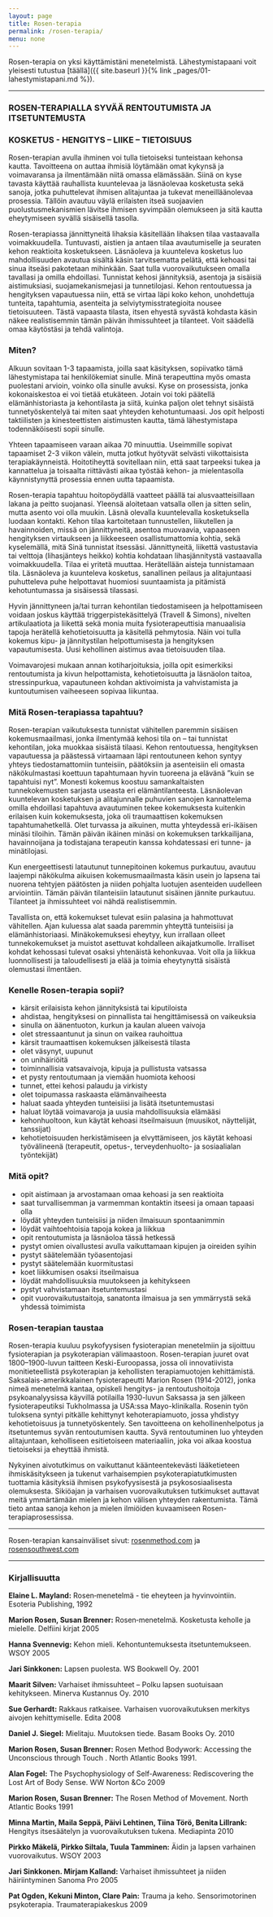 ```yaml
---
layout: page
title: Rosen-terapia
permalink: /rosen-terapia/
menu: none
---
```


Rosen-terapia on yksi käyttämistäni menetelmistä. Lähestymistapaani voit
yleisesti tutustua [täällä]({{ site.baseurl }}{% link _pages/01-lahestymistapani.md %}).

---

### ROSEN-TERAPIALLA SYVÄÄ RENTOUTUMISTA JA ITSETUNTEMUSTA

### KOSKETUS   -    HENGITYS    –     LIIKE     –     TIETOISUUS

Rosen-terapian avulla ihminen voi tulla tietoiseksi tunteistaan kehonsa kautta.
Tavoitteena on auttaa ihmisiä löytämään omat kykynsä ja voimavaransa ja
ilmentämään niitä omassa elämässään. Siinä on kyse tavasta käyttää rauhallista
kuuntelevaa ja läsnäolevaa kosketusta sekä sanoja, jotka puhuttelevat ihmisen
alitajuntaa ja tukevat meneilläänolevaa prosessia. Tällöin avautuu väylä
erilaisten itseä suojaavien puolustusmekanismien lävitse ihmisen syvimpään
olemukseen ja sitä kautta eheytymiseen syvällä sisäisellä tasolla.

Rosen-terapiassa jännittyneitä lihaksia käsitellään lihaksen tilaa vastaavalla
voimakkuudella. Tuntuvasti, aistien ja antaen tilaa avautumiselle ja seuraten
kehon reaktioita kosketukseen. Läsnäoleva ja kuunteleva kosketus luo
mahdollisuuden avautua sisältä käsin tarvitsematta pelätä, että kehoasi tai
sinua itseäsi pakotetaan mihinkään. Saat tulla vuorovaikutukseen omalla
tavallasi ja omilla ehdoillasi. Tunnistat kehosi jännityksiä, asentoja ja
sisäisiä aistimuksiasi, suojamekanismejasi ja tunnetilojasi. Kehon rentoutuessa
ja hengityksen vapautuessa niin, että se virtaa läpi koko kehon, unohdettuja
tunteita, tapahtumia, asenteita ja selviytymisstrategioita nousee tietoisuuteen.
Tästä vapaasta tilasta, itsen ehyestä syvästä kohdasta käsin näkee
realistisemmin tämän päivän ihmissuhteet ja tilanteet. Voit säädellä omaa
käytöstäsi ja tehdä valintoja.

### Miten?

Alkuun sovitaan 1-3 tapaamista, joilla saat käsityksen, sopiivatko tämä
lähestymistapa tai henkilökemiat sinulle. Minä terapeuttina myös omasta
puolestani arvioin, voinko olla sinulle avuksi. Kyse on prosessista, jonka
kokonaiskestoa ei voi tietää etukäteen. Jotain voi toki päätellä
elämänhistoriasta ja kehontilasta ja siitä, kuinka paljon olet tehnyt sisäistä
tunnetyöskentelyä tai miten saat yhteyden kehotuntumaasi. Jos opit helposti
taktiilisten ja kinesteettisten aistimusten kautta, tämä lähestymistapa
todennäköisesti sopii sinulle.

Yhteen tapaamiseen varaan aikaa 70 minuuttia. Useimmille sopivat tapaamiset 2-3
viikon välein, mutta jotkut hyötyvät selvästi viikottaisista terapiakäynneistä.
Hoitotiheyttä sovitellaan niin, että saat tarpeeksi tukea ja kannattelua ja
toisaalta riittävästi aikaa työstää kehon- ja mielentasolla käynnistynyttä
prosessia ennen uutta tapaamista.

Rosen-terapia tapahtuu hoitopöydällä vaatteet päällä tai alusvaatteisillaan
lakana ja peitto suojanasi. Yleensä aloitetaan vatsalla ollen ja sitten selin,
mutta asento voi olla muukin. Läsnä olevalla kuuntelevalla kosketuksella luodaan
kontakti. Kehon tilaa kartoitetaan tunnustellen, liikutellen ja havainnoiden,
missä on jännittyneitä, asentoa muovaavia, vapaaseen hengityksen virtaukseen ja
liikkeeseen osallistumattomia kohtia, sekä kyselemällä, mitä Sinä tunnistat
itsessäsi. Jännittyneitä, liikettä vastustavia tai velttoja (lihasjänteys
heikko) kohtia kohdataan lihasjännitystä vastaavalla voimakkuudella. Tilaa ei
yritetä muuttaa. Herätellään aisteja tunnistamaan tila. Läsnäoleva ja kuunteleva
kosketus, sanallinen peilaus ja alitajuntaasi puhutteleva puhe helpottavat
huomiosi suuntaamista ja pitämistä kehotuntumassa ja sisäisessä tilassasi.

Hyvin jännittyneen ja/tai turran kehontilan tiedostamiseen ja helpottamiseen
voidaan joskus käyttää triggerpistekäsittelyä (Travell & Simons), nivelten
artikulaatiota ja liikettä sekä monia muita fysioterapeuttisia manuaalisia
tapoja herätellä kehotietoisuutta ja käsitellä pehmytosia. Näin voi tulla
kokemus kipu- ja jännitystilan helpottumisesta ja hengityksen vapautumisesta.
Uusi kehollinen aistimus avaa tietoisuuden tilaa.

Voimavarojesi mukaan annan kotiharjoituksia, joilla opit esimerkiksi
rentoutumista ja kivun helpottamista, kehotietoisuutta ja läsnäolon taitoa,
stressinpurkua, vapautuneen kohdan aktivoimista ja vahvistamista ja
kuntoutumisen vaiheeseen sopivaa liikuntaa.

### Mitä Rosen-terapiassa tapahtuu?

Rosen-terapian vaikutuksesta tunnistat vähitellen paremmin sisäisen
kokemusmaailmasi, jonka ilmentymää kehosi tila on – tai tunnistat kehontilan,
joka muokkaa sisäistä tilaasi. Kehon rentoutuessa, hengityksen vapautuessa ja
päästessä virtaamaan läpi rentoutuneen kehon syntyy yhteys tiedostamattomiin
tunteisiin, päätöksiin ja asenteisiin eli omasta näkökulmastasi koettuun
tapahtumaan hyvin tuoreena ja elävänä ”kuin se tapahtuisi nyt”. Monesti kokemus
koostuu samankaltaisten tunnekokemusten sarjasta useasta eri elämäntilanteesta.
Läsnäolevan kuuntelevan kosketuksen ja alitajunnalle puhuvien sanojen
kannattelema omilla ehdoillasi tapahtuva avautuminen tekee kokemuksesta
kuitenkin erilaisen kuin kokemuksesta, joka oli traumaattisen kokemuksen
tapahtumahetkellä. Olet turvassa ja aikuinen, mutta yhteydessä eri-ikäisen
minäsi tiloihin. Tämän päivän ikäinen minäsi on kokemuksen tarkkailijana,
havainnoijana ja todistajana terapeutin kanssa kohdatessasi eri tunne- ja
minätilojasi.

Kun energeettisesti latautunut tunnepitoinen kokemus purkautuu, avautuu laajempi
näkökulma aikuisen kokemusmaailmasta käsin usein jo lapsena tai nuorena tehtyjen
päätösten ja niiden pohjalta luotujen asenteiden uudelleen arviointiin. Tämän
päivän tilanteisiin latautunut sisäinen jännite purkautuu. Tilanteet ja
ihmissuhteet voi nähdä realistisemmin.

Tavallista on, että kokemukset tulevat esiin palasina ja hahmottuvat vähitellen.
Ajan kuluessa alat saada paremmin yhteyttä tunteisiisi ja elämänhistoriaasi.
Minäkokemuksesi eheytyy, kun irrallaan olleet tunnekokemukset ja muistot
asettuvat kohdalleen aikajatkumolle. Irralliset kohdat kehossasi tulevat osaksi
yhtenäistä kehonkuvaa. Voit olla ja liikkua luonnollisesti ja taloudellisesti ja
elää ja toimia eheytynyttä sisäistä olemustasi ilmentäen.

### Kenelle Rosen-terapia sopii?

-    kärsit erilaisista kehon jännityksistä tai kiputiloista
-    ahdistaa, hengityksesi on pinnallista tai hengittämisessä on vaikeuksia
-    sinulla on äänentuoton, kurkun ja kaulan alueen vaivoja
-    olet stressaantunut ja sinun on vaikea rauhoittua
-    kärsit traumaattisen kokemuksen jälkeisestä tilasta
-    olet väsynyt, uupunut
-    on unihäiriöitä
-    toiminnallisia vatsavaivoja, kipuja ja pullistusta vatsassa
-    et pysty rentoutumaan ja viemään huomiota kehoosi
-    tunnet, ettei kehosi palaudu ja virkisty
-    olet toipumassa raskaasta elämänvaiheesta
-    haluat saada yhteyden tunteisiisi ja lisätä itsetuntemustasi
-    haluat löytää voimavaroja ja uusia mahdollisuuksia elämääsi
-    kehonhuoltoon, kun käytät kehoasi itseilmaisuun (muusikot, näyttelijät, tanssijat)
-    kehotietoisuuden herkistämiseen ja elvyttämiseen, jos käytät kehoasi työvälineenä  (terapeutit, opetus-, terveydenhuolto- ja sosiaalialan työntekijät)

### Mitä opit?

-    opit aistimaan ja arvostamaan omaa kehoasi ja sen reaktioita
-    saat turvallisemman ja varmemman kontaktin itseesi ja omaan tapaasi olla
-    löydät yhteyden tunteisiisi ja niiden ilmaisuun spontaanimmin
-    löydät vaihtoehtoisia tapoja kokea ja liikkua
-    opit rentoutumista ja läsnäoloa tässä hetkessä
-    pystyt omien oivallustesi avulla vaikuttamaan kipujen ja oireiden syihin
-    pystyt säätelemään työasentojasi
-    pystyt säätelemään  kuormitustasi
-    koet liikkumisen osaksi itseilmaisua
-    löydät mahdollisuuksia muutokseen  ja kehitykseen
-    pystyt vahvistamaan itsetuntemustasi
-    opit vuorovaikutustaitoja, sanatonta ilmaisua ja sen ymmärrystä sekä yhdessä toimimista

### Rosen-terapian taustaa

Rosen-terapia kuuluu psykofyysisen fysioterapian menetelmiin ja sijoittuu
fysioterapian ja psykoterapian välimaastoon. Rosen-terapian juuret ovat
1800–1900-luvun taitteen Keski-Euroopassa, jossa oli innovatiivista
monitieteellistä psykoterapian ja kehollisten terapiamuotojen kehittämistä.
Saksalais-amerikkalainen fysioterapeutti Marion Rosen (1914-2012), jonka nimeä
menetelmä kantaa, opiskeli hengitys- ja rentoutushoitoja psykoanalyysissa
käyvillä potilailla 1930-luvun Saksassa ja sen jälkeen fysioterapeutiksi
Tukholmassa ja USA:ssa Mayo-klinikalla. Rosenin työn tuloksena syntyi pitkälle
kehittynyt kehoterapiamuoto, jossa yhdistyy kehotietoisuus ja tunnetyöskentely.
Sen tavoitteena on kehollinenhelpotus ja itsetuntemus syvän rentoutumisen
kautta. Syvä rentoutuminen luo yhteyden alitajuntaan, keholliseen esitietoiseen
materiaaliin, joka voi alkaa koostua tietoiseksi ja eheyttää ihmistä.

Nykyinen aivotutkimus on vaikuttanut käänteentekevästi lääketieteen
ihmiskäsitykseen ja tukenut varhaisempien psykoterapiatutkimusten tuottamia
käsityksiä ihmisen psykofyysisestä ja psykososiaalisesta olemuksesta. Sikiöajan
ja varhaisen vuorovaikutuksen tutkimukset auttavat meitä ymmärtämään mielen ja
kehon välisen yhteyden rakentumista. Tämä tieto antaa sanoja kehon ja mielen
ilmiöiden kuvaamiseen Rosen-terapiaprosessissa.

---

Rosen-terapian kansainväliset
sivut: [rosenmethod.com](http://www.rosensouthwest.com/)
ja [rosensouthwest.com](http://www.rosensouthwest.com/)

---

### Kirjallisuutta

**Elaine L. Mayland:** Rosen‑menetelmä - tie eheyteen ja hyvinvointiin. Esoteria
Publishing, 1992

**Marion Rosen, Susan Brenner:** Rosen‑menetelmä. Kosketusta keholle ja
mielelle. Delfiini kirjat 2005

**Hanna Svennevig:** Kehon mieli. Kehontuntemuksesta itsetuntemukseen. WSOY 2005

**Jari Sinkkonen:** Lapsen puolesta. WS Bookwell Oy. 2001

**Maarit Silven:** Varhaiset ihmissuhteet – Polku lapsen suotuisaan kehitykseen.
Minerva Kustannus Oy. 2010

**Sue Gerhardt:** Rakkaus ratkaisee. Varhaisen vuorovaikutuksen merkitys aivojen
kehittymiselle. Edita 2008

**Daniel J. Siegel:** Mielitaju. Muutoksen tiede. Basam Books Oy. 2010

**Marion Rosen, Susan Brenner:** Rosen Method Bodywork: Accessing the
Unconscious through Touch . North Atlantic Books 1991.

**Alan Fogel:** The Psychophysiology of Self-Awareness: Rediscovering the Lost
Art of Body Sense. WW Norton &Co 2009

**Marion Rosen, Susan Brenner:** The Rosen Method of Movement. North Atlantic
Books 1991

**Minna Martin, Maila Seppä, Päivi Lehtinen, Tiina Törö, Benita Lillrank:**
Hengitys itsesäätelyn ja vuorovaikutuksen tukena. Mediapinta 2010

**Pirkko Mäkelä, Pirkko Siltala, Tuula Tamminen:** Äidin ja lapsen varhainen
vuorovaikutus. WSOY 2003

**Jari Sinkkonen. Mirjam Kalland:** Varhaiset ihmissuhteet ja niiden
häiriintyminen Sanoma Pro 2005

**Pat Ogden, Kekuni Minton, Clare Pain:** Trauma ja keho. Sensorimotorinen
psykoterapia. Traumaterapiakeskus 2009
